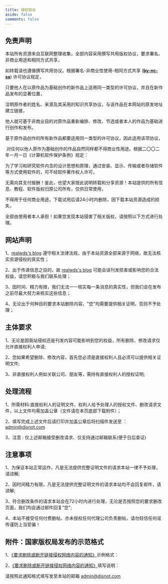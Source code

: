 ```yaml
---
title: 侵权投诉
aside: false
comments: false
---
```


**免责声明**
--------

本站所有资源来自互联网整理收集，全部内容采用撰写共用版权协议，要求署名、非商业用途和相同方式共享，

如转载请也遵循撰写共用协议。根据署名-非商业性使用-相同方式共享 (**[by-nc-sa](https://creativecommons.org/licenses/by-nc-sa/4.0/)**) 许可协议规定，

只要他人在以原作品为基础创作的新作品上适用同一类型的许可协议，并且在新作品发布的显著位置，

注明原作者的姓名、来源及其采用的知识共享协议，与该作品在本网站的原发地址建立链接，

他人就可基于非商业目的对原作品重新编排、修改、节选或者本人的作品为基础进行创作和发布。

基于原作品创作的所有新作品都要适用同一类型的许可协议，因此适用该项协议，

 对任何以他人原作为基础创作的作品自然同样都不得商业性用途。根据二〇〇二年一月一日《计算机软件保护条例》规定：

为了学习和研究软件内含的设计思想和原理，通过安装、显示、传输或者存储软件等方式使用软件的，可不经软件著作权人许可，

无需向其支付报酬！鉴此，也望大家按此说明转载和分享资源！本站提供的所有信息、教程、软件版权归原公司所有，仅供日常使用，

不得用于任何商业用途，下载试用后请24小时内删除，因下载本站资源造成的损失，

全部由使用者本人承担！如果您发现本站侵害了相关版权，请按照以下方式进行处理。

网站声明
----

1、[realwds's blog](https://blog.realwds.com) 遵守相关法律法规，由于本站资源全部来源于网络，故无法核实资源侵权的真实性；

2、出于传递信息之目的，故 [realwds's blog](https://blog.realwds.com) 可能会误刊发损害或影响您的合法权益，请您积极与我们联系处理；

3、因时间、精力有限，我们无法一一核实每一条消息的真实性，但我们会在发布之前尽最大努力来核实这些信息；

4、无论出于何种目的要求本站删除内容，"您"均需要提供相关证明，否则不予处理；

**主体要求**
--------

1、无论是因我站侵权还是刊发内容可能影响到您的权益，所有删除、修改请求仅允许直接权利人申请;

2、您如果希望删除、修改内容，首先您必须是直接权利人且必须可以提供相关证明文件;

3、非直接权利人例如关联公司、朋友等，需持有直接权利人的授权证明;

**处理流程**
--------

1、所需材料:直接权利人的证明文件、权利人给予处理人的授权文件、删改请求文件，以上文件均需加盖公章（文件请在本页底部下载附件）；

2、填写完成上述文件后请打印并加盖公章后将扫描件发送至 ：admin@disnot.com

3、注意 : 仅上述邮箱接受删改请求、仅支持通过邮箱联系(便于日后查证)

**注意事项**
--------

1、为保证本站正常运作，凡是无法提供完整证明文件的请求本站一律不予处理，请谅解;

2、因时间精力有限，凡是无法提供完整证明文件的请求本站均不会回复邮件，请谅解;

3、符合删改条件的请求本站会在72小时内进行处理，无论是否按照您的要求删改页面，我们均会通过邮件回复"您";

4、本站不接受任何付费删帖、亦未授权任何代理公司负责删帖，请勿轻信任何谣传谨防上当受骗！

**附件：国家版权局发布的示范格式**
-------------------

1、[《要求删除或断开链接侵权网络内容的通知》](https://fastly.jsdelivr.net/gh/realwds/cdn/pdf/27061708341.pdf)示例格式：

2、[《要求删除或断开链接侵权网络内容的通知》](https://fastly.jsdelivr.net/gh/realwds/cdn/pdf/27061709218.pdf)填写说明：

请按照此通知格式填写发至本站的邮箱 admin@disnot.com